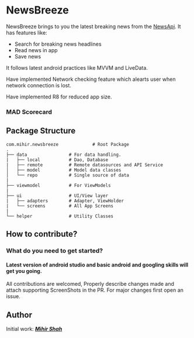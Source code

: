 # NewsBreeze

NewsBreeze brings to you the latest breaking news from the <a href="https://newsapi.org/">NewsApi</a>.
It has features like:
- Search for breaking news headlines
- Read news in app
- Save news

It follows latest android practices like MVVM and LiveData.

Have implemented Network checking feature which alearts user when network connection is lost.

Have implemented R8 for reduced app size.


### MAD Scorecard

## Package Structure
    
    com.mihir.newsbreeze             # Root Package
    .
    ├── data                # For data handling.
    |   ├── local           # Dao, Database
    |   ├── remote          # Remote datasources and API Service
    │   ├── model           # Model data classes
    │   └── repo            # Single source of data
    |
    ├── viewmodel           # For ViewModels
    |
    ├── ui                  # UI/View layer
    |   ├── adapters        # Adapter, ViewHolder 
    |   └── screens         # All App Screens 
    |
    └── helper              # Utility Classes
    

## How to contribute?
### What do you need to get started?
#### Latest version of android studio and basic android and googling skills will get you going.
All contributions are welcomed, Properly describe changes made and attach supporting ScreenShots in the PR. For major changes first open an issue.

## Author
Initial work: <a href="https://github.com/Miihir79">***Mihir Shah***</a> <br>

